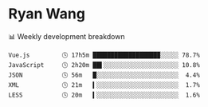 # Ryan Wang

 <!-- waka-box start -->
📊 Weekly development breakdown
```text
Vue.js         🕓 17h5m ██████████████████▉░░░░░ 78.7%
JavaScript     🕓 2h20m ██▌░░░░░░░░░░░░░░░░░░░░░ 10.8%
JSON           🕓 56m   █░░░░░░░░░░░░░░░░░░░░░░░  4.4%
XML            🕓 21m   ▍░░░░░░░░░░░░░░░░░░░░░░░  1.7%
LESS           🕓 20m   ▍░░░░░░░░░░░░░░░░░░░░░░░  1.6%
```
<!-- Powered by https://github.com/YouEclipse/waka-box-go . -->
<!-- waka-box end -->